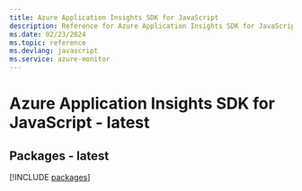 ```yaml
---
title: Azure Application Insights SDK for JavaScript
description: Reference for Azure Application Insights SDK for JavaScript
ms.date: 02/23/2024
ms.topic: reference
ms.devlang: javascript
ms.service: azure-monitor
---
```

# Azure Application Insights SDK for JavaScript - latest
## Packages - latest
[!INCLUDE [packages](application-insights-index.md)]